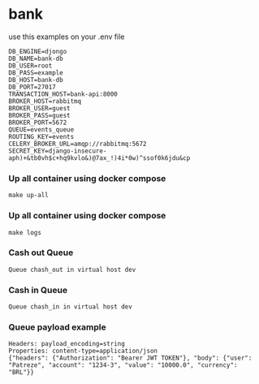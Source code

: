 # bank

use this examples on your .env file
```
DB_ENGINE=djongo
DB_NAME=bank-db
DB_USER=root
DB_PASS=example
DB_HOST=bank-db
DB_PORT=27017
TRANSACTION_HOST=bank-api:8000
BROKER_HOST=rabbitmq
BROKER_USER=guest
BROKER_PASS=guest
BROKER_PORT=5672
QUEUE=events_queue
ROUTING_KEY=events
CELERY_BROKER_URL=amqp://rabbitmq:5672
SECRET_KEY=django-insecure-aph)+&tb0vh$c+hq9kvlo&)@7ax_!)4i*0w)^ssof0k6jdu&cp
```

### Up all container using docker compose
```
make up-all
```

### Up all container using docker compose
```
make logs
```


### Cash out Queue
```
Queue chash_out in virtual host dev
```

### Cash in Queue
```
Queue chash_in in virtual host dev
```

### Queue payload example
```
Headers: payload_encoding=string
Properties: content-type=application/json
{"headers": {"Authorization": "Bearer JWT TOKEN"}, "body": {"user": "Patreze", "account": "1234-3", "value": "10000.0", "currency": "BRL"}}
```